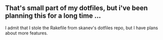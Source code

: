 That's small part of my dotfiles, but i've been planning this for a long time ...
---------------------------------------------------------------------------------

I admit that I stole the Rakefile from skanev's dotfiles repo, but I have plans about more features.
